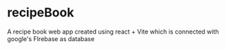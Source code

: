 # recipeBook
A recipe book web app created using react + Vite which is connected with google's FIrebase as database
